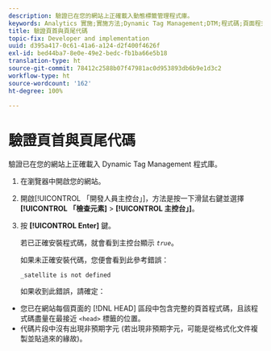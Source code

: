 ```yaml
---
description: 驗證已在您的網站上正確載入動態標籤管理程式庫。
keywords: Analytics 實施;實施方法;Dynamic Tag Management;DTM;程式碼;頁面程式碼;頁首程式碼;頁尾程式碼;內嵌程式碼;驗證程式碼;驗證頁首程式碼;驗證頁尾程式碼;內嵌標籤;內嵌
title: 驗證頁首與頁尾代碼
topic-fix: Developer and implementation
uuid: d395a417-0c61-41a6-a124-d2f400f4626f
exl-id: bed44ba7-8e0e-49e2-bedc-fb1ba66e5b18
translation-type: ht
source-git-commit: 78412c2588b07f47981ac0d953893db6b9e1d3c2
workflow-type: ht
source-wordcount: '162'
ht-degree: 100%

---
```


# 驗證頁首與頁尾代碼

驗證已在您的網站上正確載入 Dynamic Tag Management 程式庫。

1. 在瀏覽器中開啟您的網站。
1. 開啟[!UICONTROL 「開發人員主控台」]，方法是按一下滑鼠右鍵並選擇&#x200B;**[!UICONTROL 「檢查元素]** > **[!UICONTROL 主控台」]**。
1. 按 **[!UICONTROL Enter]** 鍵。

   若已正確安裝程式碼，就會看到主控台顯示 *`true`*。

   如果未正確安裝代碼，您便會看到此參考錯誤：

   `_satellite is not defined`

   如果收到此錯誤，請確定：

* 您已在網站每個頁面的 [!DNL HEAD] 區段中包含完整的頁首程式碼，且該程式碼盡量在最接近 `<head>` 標籤的位置。
* 代碼片段中沒有出現非預期字元 (若出現非預期字元，可能是從格式化文件複製並貼過來的緣故)。
